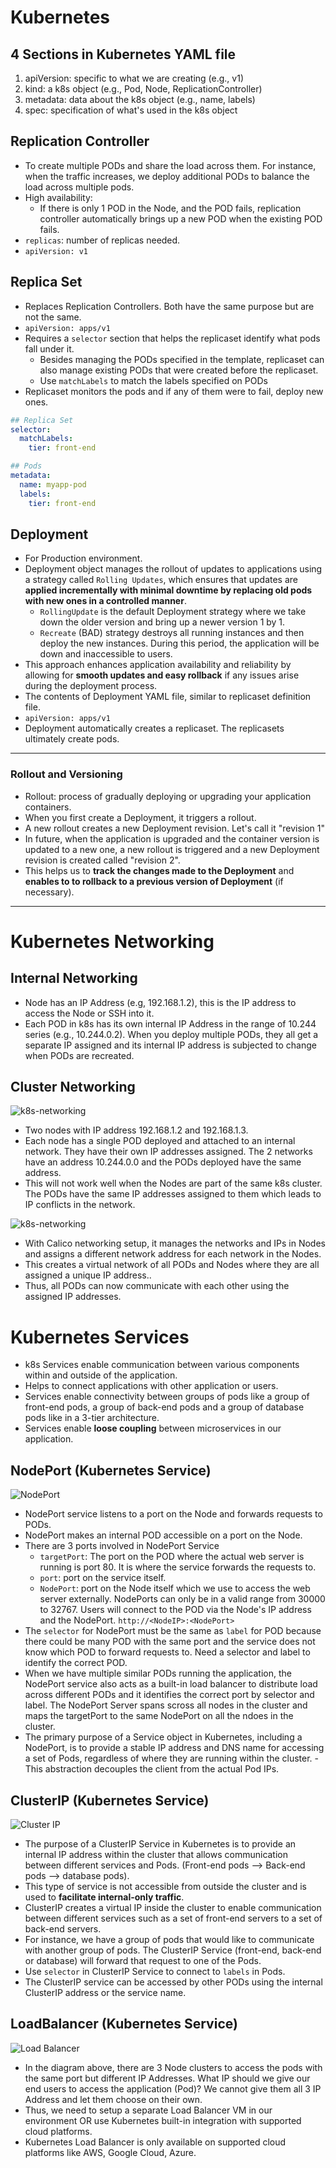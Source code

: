 # Kubernetes

## 4 Sections in Kubernetes YAML file

1. apiVersion: specific to what we are creating (e.g., v1)
2. kind: a k8s object (e.g., Pod, Node, ReplicationController)
3. metadata: data about the k8s object (e.g., name, labels)
4. spec: specification of what's used in the k8s object

## Replication Controller

- To create multiple PODs and share the load across them. For instance, when the traffic increases, we deploy additional PODs to balance the load across multiple pods.
- High availability:
  - If there is only 1 POD in the Node, and the POD fails, replication controller automatically brings up a new POD when the existing POD fails.
- `replicas`: number of replicas needed.
- `apiVersion: v1`

## Replica Set

- Replaces Replication Controllers. Both have the same purpose but are not the same.
- `apiVersion: apps/v1`
- Requires a `selector` section that helps the replicaset identify what pods fall under it.
  - Besides managing the PODs specified in the template, replicaset can also manage existing PODs that were created before the replicaset.
  - Use `matchLabels` to match the labels specified on PODs
- Replicaset monitors the pods and if any of them were to fail, deploy new ones.

```yml
## Replica Set
selector:
  matchLabels:
    tier: front-end

## Pods
metadata:
  name: myapp-pod
  labels:
    tier: front-end
```

## Deployment

- For Production environment.
- Deployment object manages the rollout of updates to applications using a strategy called `Rolling Updates`, which ensures that updates are **applied incrementally with minimal downtime by replacing old pods with new ones in a controlled manner**.
  - `RollingUpdate` is the default Deployment strategy where we take down the older version and bring up a newer version 1 by 1.
  - `Recreate` (BAD) strategy destroys all running instances and then deploy the new instances. During this period, the application will be down and inaccessible to users.
- This approach enhances application availability and reliability by allowing for **smooth updates and easy rollback** if any issues arise during the deployment process.
- The contents of Deployment YAML file, similar to replicaset definition file.
- `apiVersion: apps/v1`
- Deployment automatically creates a replicaset. The replicasets ultimately create pods.

---

### Rollout and Versioning

- Rollout: process of gradually deploying or upgrading your application containers.
- When you first create a Deployment, it triggers a rollout.
- A new rollout creates a new Deployment revision. Let's call it "revision 1"
- In future, when the application is upgraded and the container version is updated to a new one, a new rollout is triggered and a new Deployment revision is created called "revision 2".
- This helps us to **track the changes made to the Deployment** and **enables to to rollback to a previous version of Deployment** (if necessary).

---

# Kubernetes Networking

## Internal Networking

- Node has an IP Address (e.g, 192.168.1.2), this is the IP address to access the Node or SSH into it.
- Each POD in k8s has its own internal IP Address in the range of 10.244 series (e.g., 10.244.0.2). When you deploy multiple PODs, they all get a separate IP assigned and its internal IP address is subjected to change when PODs are recreated.

## Cluster Networking

![k8s-networking](./course_resources/k8s-networking.png)

- Two nodes with IP address 192.168.1.2 and 192.168.1.3.
- Each node has a single POD deployed and attached to an internal network. They have their own IP addresses assigned. The 2 networks have an address 10.244.0.0 and the PODs deployed have the same address.
- This will not work well when the Nodes are part of the same k8s cluster. The PODs have the same IP addresses assigned to them which leads to IP conflicts in the network.

![k8s-networking](./course_resources/k8s-cluster-networking.png)

- With Calico networking setup, it manages the networks and IPs in Nodes and assigns a different network address for each network in the Nodes.
- This creates a virtual network of all PODs and Nodes where they are all assigned a unique IP address..
- Thus, all PODs can now communicate with each other using the assigned IP addresses.

# Kubernetes Services

- k8s Services enable communication between various components within and outside of the application.
- Helps to connect applications with other application or users.
- Services enable connectivity between groups of pods like a group of front-end pods, a group of back-end pods and a group of database pods like in a 3-tier architecture.
- Services enable **loose coupling** between microservices in our application.

## NodePort (Kubernetes Service)

![NodePort](./course_resources/k8s-nodeport.png)

- NodePort service listens to a port on the Node and forwards requests to PODs.
- NodePort makes an internal POD accessible on a port on the Node.
- There are 3 ports involved in NodePort Service
  - `targetPort`: The port on the POD where the actual web server is running is port 80. It is where the service forwards the requests to.
  - `port`: port on the service itself.
  - `NodePort`: port on the Node itself which we use to access the web server externally. NodePorts can only be in a valid range from 30000 to 32767. Users will connect to the POD via the Node's IP address and the NodePort. `http://<NodeIP>:<NodePort>`
- The `selector` for NodePort must be the same as `label` for POD because there could be many POD with the same port and the service does not know which POD to forward requests to. Need a selector and label to identify the correct POD.
- When we have multiple similar PODs running the application, the NodePort service also acts as a built-in load balancer to distribute load across different PODs and it identifies the correct port by selector and label. The NodePort Server spans scross all nodes in the cluster and maps the targetPort to the same NodePort on all the ndoes in the cluster.
- The primary purpose of a Service object in Kubernetes, including a NodePort, is to provide a stable IP address and DNS name for accessing a set of Pods, regardless of where they are running within the cluster. - This abstraction decouples the client from the actual Pod IPs.

## ClusterIP (Kubernetes Service)

![Cluster IP](./course_resources/k8s-clusterIP.png)

- The purpose of a ClusterIP Service in Kubernetes is to provide an internal IP address within the cluster that allows communication between different services and Pods. (Front-end pods --> Back-end pods --> database pods).
- This type of service is not accessible from outside the cluster and is used to **facilitate internal-only traffic**.
- ClusterIP creates a virtual IP inside the cluster to enable communication between different services such as a set of front-end servers to a set of back-end servers.
- For instance, we have a group of pods that would like to communicate with another group of pods. The ClusterIP Service (front-end, back-end or database) will forward that request to one of the Pods.
- Use `selector` in ClusterIP Service to connect to `labels` in Pods.
- The ClusterIP service can be accessed by other PODs using the internal ClusterIP address or the service name.

## LoadBalancer (Kubernetes Service)

![Load Balancer](./course_resources/k8s-load-balancer.png)

- In the diagram above, there are 3 Node clusters to access the pods with the same port but different IP Addresses. What IP should we give our end users to access the application (Pod)? We cannot give them all 3 IP Address and let them choose on their own.
- Thus, we need to setup a separate Load Balancer VM in our environment OR use Kubernetes built-in integration with supported cloud platforms.
- Kubernetes Load Balancer is only available on supported cloud platforms like AWS, Google Cloud, Azure.
